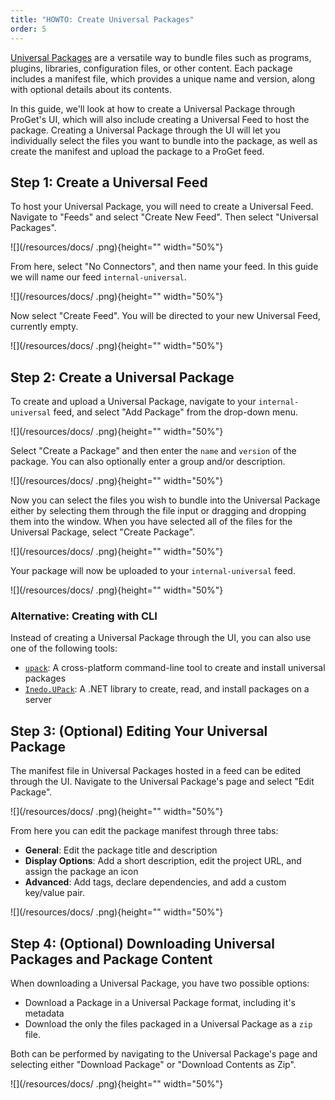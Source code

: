 ```yaml
---
title: "HOWTO: Create Universal Packages"
order: 5
---
```


[Universal Packages](/docs/proget/feeds/universal/universal-packages) are a versatile way to bundle files such as programs, plugins, libraries, configuration files, or other content. Each package includes a manifest file, which provides a unique name and version, along with optional details about its contents.

In this guide, we'll look at how to create a Universal Package through ProGet's UI, which will also include creating a Universal Feed to host the package. Creating a Universal Package through the UI will let you individually select the files you want to bundle into the package, as well as create the manifest and upload the package to a ProGet feed. 

## Step 1: Create a Universal Feed

To host your Universal Package, you will need to create a Universal Feed. Navigate to "Feeds" and select "Create New Feed". Then select "Universal Packages".

![](/resources/docs/  .png){height="" width="50%"}

From here, select "No Connectors", and then name your feed. In this guide we will name our feed `internal-universal`.

![](/resources/docs/  .png){height="" width="50%"}

Now select "Create Feed". You will be directed to your new Universal Feed, currently empty.

![](/resources/docs/  .png){height="" width="50%"}

## Step 2: Create a Universal Package

To create and upload a Universal Package, navigate to your `internal-universal` feed, and select "Add Package" from the drop-down menu.

![](/resources/docs/  .png){height="" width="50%"}

Select "Create a Package" and then enter the `name` and `version` of the package. You can also optionally enter a group and/or description.

![](/resources/docs/  .png){height="" width="50%"}

Now you can select the files you wish to bundle into the Universal Package either by selecting them through the file input or dragging and dropping them into the window. When you have selected all of the files for the Universal Package, select "Create Package".

![](/resources/docs/  .png){height="" width="50%"}

Your package will now be uploaded to your `internal-universal` feed. 

![](/resources/docs/  .png){height="" width="50%"}

### Alternative: Creating with CLI

Instead of creating a Universal Package through the UI, you can also use one of the following tools:

- [`upack`](https://github.com/Inedo/upack/releases): A cross-platform command-line tool to create and install universal packages
- [`Inedo.UPack`](https://www.nuget.org/packages/Inedo.UPack): A .NET library to create, read, and install packages on a server

## Step 3: (Optional) Editing Your Universal Package

The manifest file in Universal Packages hosted in a feed can be edited through the UI. Navigate to the Universal Package's page and select "Edit Package".

![](/resources/docs/  .png){height="" width="50%"}

From here you can edit the package manifest through three tabs:

- **General**: Edit the package title and description
- **Display Options**: Add a short description, edit the project URL, and assign the package an icon
- **Advanced**: Add tags, declare dependencies, and add a custom key/value pair.

![](/resources/docs/  .png){height="" width="50%"}

## Step 4: (Optional) Downloading Universal Packages and Package Content

When downloading a Universal Package, you have two possible options:

* Download a Package in a Universal Package format, including it's metadata
* Download the only the files packaged in a Universal Package as a `zip` file. 

Both can be performed by navigating to the Universal Package's page and selecting either "Download Package" or "Download Contents as Zip". 

![](/resources/docs/  .png){height="" width="50%"}